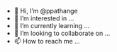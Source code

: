 - 👋 Hi, I’m @ppathange
- 👀 I’m interested in ...
- 🌱 I’m currently learning ...
- 💞️ I’m looking to collaborate on ...
- 📫 How to reach me ...

<!---
ppathange/ppathange is a ✨ special ✨ repository because its `README.md` (this file) appears on your GitHub profile.
You can click the Preview link to take a look at your changes.
--->
